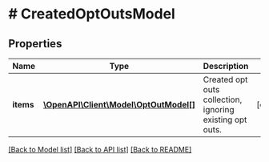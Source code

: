 # # CreatedOptOutsModel

## Properties

Name | Type | Description | Notes
------------ | ------------- | ------------- | -------------
**items** | [**\OpenAPI\Client\Model\OptOutModel[]**](OptOutModel.md) | Created opt outs collection, ignoring existing opt outs. | [optional]

[[Back to Model list]](../../README.md#models) [[Back to API list]](../../README.md#endpoints) [[Back to README]](../../README.md)
